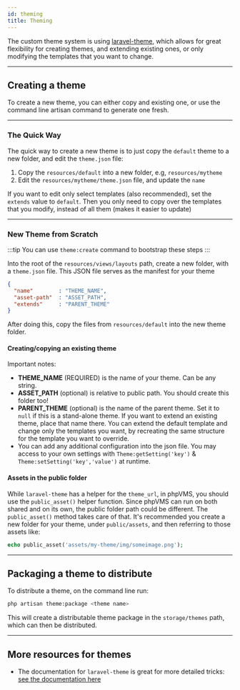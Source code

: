 ```yaml
---
id: theming
title: Theming
---
```


The custom theme system is using [laravel-theme](https://github.com/igaster/laravel-theme), which allows for great flexibility for creating themes, and extending existing ones, or only modifying the templates that you want to change.

---

## Creating a theme

To create a new theme, you can either copy and existing one, or use the command line artisan command to generate one fresh.

---

### The Quick Way

The quick way to create a new theme is to just copy the `default` theme to a new folder, and edit the `theme.json` file:

  1. Copy the `resources/default` into a new folder, e.g, `resources/mytheme`
  2. Edit the `resources/mytheme/theme.json` file, and update the `name`

If you want to edit only select templates (also recommended), set the `extends` value to `default`. Then you only need to copy over the templates that you modify, instead of all them (makes it easier to update)

---

### New Theme from Scratch

:::tip
You can use `theme:create` command to bootstrap these steps
:::

Into the root of the `resources/views/layouts` path, create a new folder, with a `theme.json` file. This JSON file serves as the manifest for your theme

```json
{
  "name"        : "THEME_NAME",
  "asset-path"  : "ASSET_PATH",
  "extends"     : "PARENT_THEME"
}
```

After doing this, copy the files from `resources/default` into the new theme folder. 

#### Creating/copying an existing theme

Important notes:

- **THEME_NAME** (REQUIRED) is the name of your theme. Can be any string.
- **ASSET_PATH** (optional) is relative to public path. You should create this folder too!
- **PARENT_THEME** (optional) is the name of the parent theme. Set it to `null` if this is a stand-alone theme. If you want to extend an existing theme, place that name there. You can extend the default template and change only the templates you want, by recreating the same structure for the template you want to override.
- You can add any additional configuration into the json file. You may access to your own settings with `Theme:getSetting('key')` & `Theme:setSetting('key','value')` at runtime.

#### Assets in the public folder

While `laravel-theme` has a helper for the `theme_url`, in phpVMS, you should use the `public_asset()` helper function. Since phpVMS can run on both shared and on its own, the public folder path could be different. The `public_asset()` method takes care of that. It's recommended you create a new folder for your theme, under `public/assets`, and then referring to those assets like:

```php
echo public_asset('assets/my-theme/img/someimage.png');
```

---

## Packaging a theme to distribute

To distribute a theme, on the command line run:

```bash
php artisan theme:package <theme name>
```

This will create a distributable theme package in the `storage/themes` path, which can then be distributed.

---

## More resources for themes

- The documentation for `laravel-theme` is great for more detailed tricks: [see the documentation here](https://github.com/igaster/laravel-theme/wiki/5.-Setting-the-active-theme)
